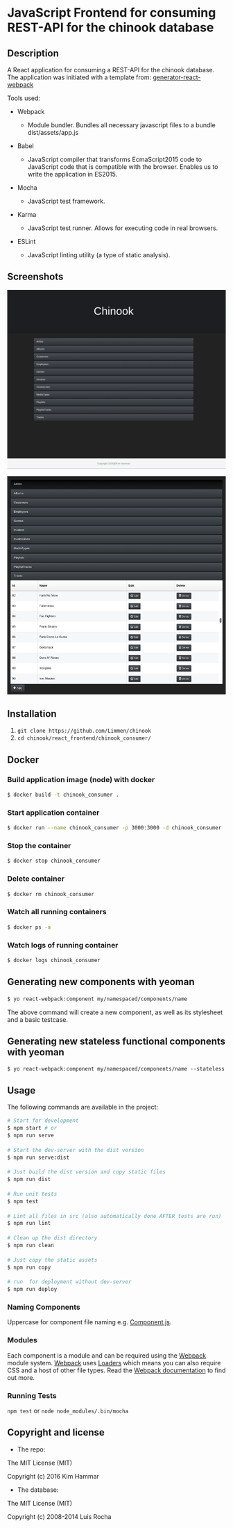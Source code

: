 # JavaScript Frontend for consuming REST-API for the chinook database

## Description

A React application for consuming a REST-API for the chinook database.
The application was initiated with a template from: [generator-react-webpack](https://github.com/newtriks/generator-react-webpack)

Tools used:

* Webpack
  * Module bundler. Bundles all necessary javascript files to a bundle dist/assets/app.js

* Babel
  * JavaScript compiler that transforms EcmaScript2015 code to JavaScript code that is compatible with the browser. Enables us to write the application in ES2015.
  
* Mocha
  * JavaScript test framework.
  
* Karma
  * JavaScript test runner. Allows for executing code in real browsers.
  
* ESLint
  * JavaScript linting utility (a type of static analysis).

## Screenshots

![Screen 1](./screenshots/screen_1.png?raw=true "Screen 1")

![Screen 2](./screenshots/screen_2.png?raw=true "Screen 2")

## Installation

1. `git clone https://github.com/Limmen/chinook`
2. `cd chinook/react_frontend/chinook_consumer/`

## Docker

### Build application image (node) with docker

```bash
$ docker build -t chinook_consumer .
```

### Start application container

```bash
$ docker run --name chinook_consumer -p 3000:3000 -d chinook_consumer
```

### Stop the container

```bash
$ docker stop chinook_consumer
```

### Delete container

```bash
$ docker rm chinook_consumer
```

### Watch all running containers 

```bash
$ docker ps -a
```

###  Watch logs of running container

```bash
$ docker logs chinook_consumer
```

## Generating new components with yeoman
```bash
$ yo react-webpack:component my/namespaced/components/name
```

The above command will create a new component, as well as its stylesheet and a basic testcase.

## Generating new stateless functional components with yeoman
```
$ yo react-webpack:component my/namespaced/components/name --stateless
```

## Usage
The following commands are available in the project:
```bash
# Start for development
$ npm start # or
$ npm run serve

# Start the dev-server with the dist version
$ npm run serve:dist

# Just build the dist version and copy static files
$ npm run dist

# Run unit tests
$ npm test

# Lint all files in src (also automatically done AFTER tests are run)
$ npm run lint

# Clean up the dist directory
$ npm run clean

# Just copy the static assets
$ npm run copy

# run  for deployment without dev-server
$ npm run deploy
```
### Naming Components
Uppercase for component file naming e.g. [Component.js](https://github.com/petehunt/ReactHack/tree/master/src/components).

### Modules
Each component is a module and can be required using the [Webpack](http://webpack.github.io/) module system. [Webpack](http://webpack.github.io/) uses [Loaders](http://webpack.github.io/docs/loaders.html) which means you can also require CSS and a host of other file types. Read the [Webpack documentation](http://webpack.github.io/docs/home.html) to find out more.

### Running Tests
`npm test` or `node node_modules/.bin/mocha`

## Copyright and license

* The repo:

The MIT License (MIT)

Copyright (c) 2016 Kim Hammar

* The database:

The MIT License (MIT)

Copyright (c) 2008-2014 Luis Rocha
